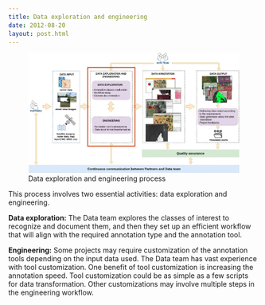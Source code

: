 ```yaml
---
title: Data exploration and engineering
date: 2012-08-20
layout: post.html
---
```

 
<figure class="align-center">
 <img src="/assets/images/workflow_exploration_engineering.jpg"/>
 <figcaption>Data exploration and engineering process</figcaption>
</figure>

This process involves two essential activities: data exploration and engineering.
 
**Data exploration:**
The Data team explores the classes of interest to recognize and document them, and then they set up an efficient workflow that will align with the required annotation type and the annotation tool.
 
**Engineering:**
Some projects may require customization of the annotation tools depending on the input data used. The Data team has vast experience with tool customization. One benefit of tool customization is increasing the annotation speed. Tool customization could be as simple as a few scripts for data transformation. Other customizations may involve multiple steps in the engineering workflow.
